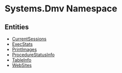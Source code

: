 ﻿---
uid: Systems.Dmv
---
# Systems.Dmv Namespace

## Entities
- [CurrentSessions](Systems.Dmv.CurrentSessions.md)  
- [ExecStats](Systems.Dmv.ExecStats.md)  
- [PrintImages](Systems.Dmv.PrintImages.md)  
- [ProcedureStatusInfo](Systems.Dmv.ProcedureStatusInfo.md)  
- [TableInfo](Systems.Dmv.TableInfo.md)  
- [WebSites](Systems.Dmv.WebSites.md)  

